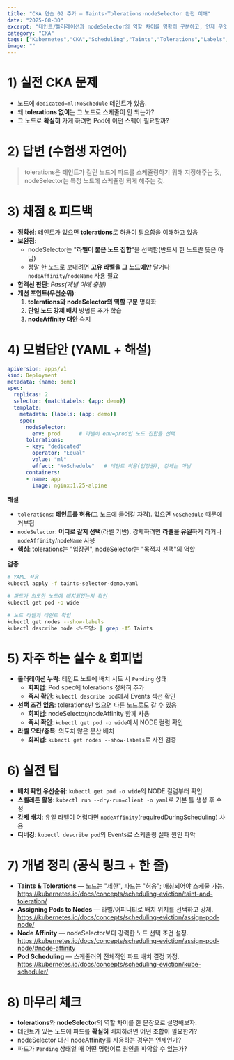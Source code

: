 ```yaml
---
title: "CKA 연습 02 추가 — Taints·Tolerations·nodeSelector 완전 이해"
date: "2025-08-30"
excerpt: "테인트/톨러레이션과 nodeSelector의 역할 차이를 명확히 구분하고, 언제 무엇을 함께 사용해야 하는지 실전 예제로 학습합니다."
category: "CKA"
tags: ["Kubernetes","CKA","Scheduling","Taints","Tolerations","Labels","nodeSelector"]
image: ""
---
```


# 1) 실전 CKA 문제
- 노드에 `dedicated=ml:NoSchedule` 테인트가 있음.
- 왜 **tolerations 없이**는 그 노드로 스케줄이 안 되는가?  
- 그 노드로 **확실히** 가게 하려면 Pod에 어떤 스펙이 필요할까?

# 2) 답변 (수험생 자연어)
> tolerations은 테인트가 걸린 노드에 파드를 스케쥴링하기 위해 지정해주는 것, nodeSelector는 특정 노드에 스케쥴링 되게 해주는 것.

# 3) 채점 & 피드백
- **정확성**: 테인트가 있으면 **tolerations**로 허용이 필요함을 이해하고 있음
- **보완점**: 
  - nodeSelector는 "**라벨이 붙은 노드 집합**"을 선택함(반드시 한 노드란 뜻은 아님)
  - 정말 한 노드로 보내려면 **고유 라벨을 그 노드에만** 달거나 `nodeAffinity`/`nodeName` 사용 필요
- **합격선 판단**: *Pass(개념 이해 충분)*
- **개선 포인트(우선순위)**:
  1. **tolerations와 nodeSelector의 역할 구분** 명확화
  2. **단일 노드 강제 배치** 방법론 추가 학습
  3. **nodeAffinity 대안** 숙지

# 4) 모범답안 (YAML + 해설)
```yaml
apiVersion: apps/v1
kind: Deployment
metadata: {name: demo}
spec:
  replicas: 2
  selector: {matchLabels: {app: demo}}
  template:
    metadata: {labels: {app: demo}}
    spec:
      nodeSelector:
        env: prod      # 라벨이 env=prod인 노드 집합을 선택
      tolerations:
      - key: "dedicated"
        operator: "Equal"
        value: "ml"
        effect: "NoSchedule"   # 테인트 허용(입장권), 강제는 아님
      containers:
      - name: app
        image: nginx:1.25-alpine
```
**해설**
- `tolerations`: **테인트를 허용**(그 노드에 들어갈 자격). 없으면 `NoSchedule` 때문에 거부됨
- `nodeSelector`: **어디로 갈지 선택**(라벨 기반). 강제하려면 **라벨을 유일**하게 하거나 `nodeAffinity`/`nodeName` 사용
- **핵심**: tolerations는 "입장권", nodeSelector는 "목적지 선택"의 역할

**검증**
```bash
# YAML 적용
kubectl apply -f taints-selector-demo.yaml

# 파드가 의도한 노드에 배치되었는지 확인
kubectl get pod -o wide

# 노드 라벨과 테인트 확인
kubectl get nodes --show-labels
kubectl describe node <노드명> | grep -A5 Taints
```

# 5) 자주 하는 실수 & 회피법
- **톨러레이션 누락**: 테인트 노드에 배치 시도 시 `Pending` 상태
  - **회피법**: Pod spec에 tolerations 정확히 추가
  - **즉시 확인**: `kubectl describe pod`에서 Events 섹션 확인
- **선택 조건 없음**: tolerations만 있으면 다른 노드로도 갈 수 있음
  - **회피법**: nodeSelector/nodeAffinity 함께 사용
  - **즉시 확인**: `kubectl get pod -o wide`에서 NODE 컬럼 확인
- **라벨 오타/중복**: 의도치 않은 분산 배치
  - **회피법**: `kubectl get nodes --show-labels`로 사전 검증

# 6) 실전 팁
- **배치 확인 우선순위**: `kubectl get pod -o wide`의 NODE 컬럼부터 확인
- **스켈레톤 활용**: `kubectl run --dry-run=client -o yaml`로 기본 틀 생성 후 수정
- **강제 배치**: 유일 라벨이 어렵다면 `nodeAffinity`(requiredDuringScheduling) 사용
- **디버깅**: `kubectl describe pod`의 Events로 스케줄링 실패 원인 파악

# 7) 개념 정리 (공식 링크 + 한 줄)
- **Taints & Tolerations** — 노드는 "제한", 파드는 "허용"; 매칭되어야 스케줄 가능.  
  https://kubernetes.io/docs/concepts/scheduling-eviction/taint-and-toleration/
- **Assigning Pods to Nodes** — 라벨/어피니티로 배치 위치를 선택하고 강제.  
  https://kubernetes.io/docs/concepts/scheduling-eviction/assign-pod-node/
- **Node Affinity** — nodeSelector보다 강력한 노드 선택 조건 설정.  
  https://kubernetes.io/docs/concepts/scheduling-eviction/assign-pod-node/#node-affinity
- **Pod Scheduling** — 스케줄러의 전체적인 파드 배치 결정 과정.  
  https://kubernetes.io/docs/concepts/scheduling-eviction/kube-scheduler/

# 8) 마무리 체크
- **tolerations**와 **nodeSelector**의 역할 차이를 한 문장으로 설명해보자.
- 테인트가 있는 노드에 파드를 **확실히** 배치하려면 어떤 조합이 필요한가?
- nodeSelector 대신 nodeAffinity를 사용하는 경우는 언제인가?
- 파드가 `Pending` 상태일 때 어떤 명령어로 원인을 파악할 수 있는가?
